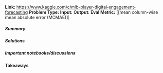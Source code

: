 **Link:** https://www.kaggle.com/c/mlb-player-digital-engagement-forecasting
**Problem Type:** 
**Input:** 
**Output:** 
**Eval Metric:** [[mean column-wise mean absolute error (MCMAE)]]
##### Summary
##### Solutions

##### Important notebooks/discussions

#### Takeaways